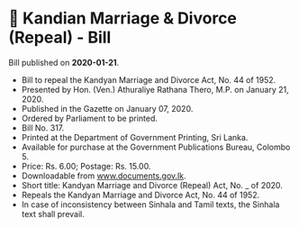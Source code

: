 # 📄  Kandian Marriage & Divorce (Repeal) - Bill

Bill published on **2020-01-21**.

- Bill to repeal the Kandyan Marriage and Divorce Act, No. 44 of 1952.
- Presented by Hon. (Ven.) Athuraliye Rathana Thero, M.P. on January 21, 2020.
- Published in the Gazette on January 07, 2020.
- Ordered by Parliament to be printed.
- Bill No. 317.
- Printed at the Department of Government Printing, Sri Lanka.
- Available for purchase at the Government Publications Bureau, Colombo 5.
- Price: Rs. 6.00; Postage: Rs. 15.00.
- Downloadable from www.documents.gov.lk.
- Short title: Kandyan Marriage and Divorce (Repeal) Act, No. _ of 2020.
- Repeals the Kandyan Marriage and Divorce Act, No. 44 of 1952.
- In case of inconsistency between Sinhala and Tamil texts, the Sinhala text shall prevail.
